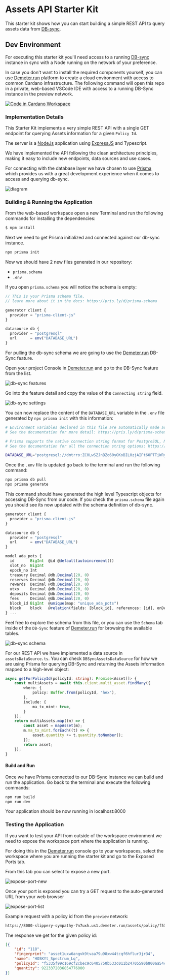 # Assets API Starter Kit

This starter kit shows how you can start building a simple REST API to query assets data from [DB-sync](https://docs.cardano.org/cardano-components/cardano-db-sync/about-db-sync).

## Dev Environment

For executing this starter kit you'll need access to a running [DB-sync](https://docs.cardano.org/cardano-components/cardano-db-sync/about-db-sync) instance in sync with a Node running on the network of your preference.

In case you don't want to install the required components yourself, you can use [Demeter.run](https://demeter.run) platform to create a cloud environment with access to common Cardano infrastructure. The following command will open this repo in a private, web-based VSCode IDE with access to a running DB-Sync instance in the preview network.

[![Code in Cardano Workspace](https://demeter.run/code/badge.svg)](https://demeter.run/code?repository=https://github.com/txpipe/assets-api-starter-kit&template=typescript)

### Implementation Details

This Starter Kit implements a very simple REST API with a single GET endpoint for querying Assets information for a given `Policy Id`. 

The server is a [NodeJs](https://nodejs.org/en/) application using [ExpressJS](https://expressjs.com/) and Typescript. 

We have implemented the API following the clean architecture principles, making it easy to include new endpoints, data sources and use cases. 

For connecting with the database layer we have chosen to use [Prisma](https://www.prisma.io/) which provides us with a great development experience when it comes to access and querying db-sync. 

<img src="/assets/diagram.png" alt="diagram">

### Building & Running the Application

From the web-based workspace open a new Terminal and run the following commands for installing the dependencies:

```bash
$ npm install
```

Next we need to get Prisma initialized and connected against our db-sync instance. 
```bash
npx prisma init
```

Now we should have 2 new files generated in our repository:

* `prisma.schema`
* `.env`

If you open `prisma.schema` you will notice the schema is empty:
```typescript
// This is your Prisma schema file,
// learn more about it in the docs: https://pris.ly/d/prisma-schema

generator client {
  provider = "prisma-client-js"
}

datasource db {
  provider = "postgresql"
  url      = env("DATABASE_URL")
}
```

For pulling the db-sync schema we are going to use the [Demeter.run](https://demeter.run) DB-Sync feature. 

Open your project Console in [Demeter.run](https://demeter.run) and go to the DB-Sync feature from the list.

<img src="assets/console-features.png" alt="db-sync features">

Go into the feature detail and copy the value of the `Connecting string` field. 

<img src="assets/db-sync-settings.png" alt="db-sync settings">


You can now replace the content of the `DATABASE_URL` variable in the `.env` file generated by `npx prisma init` with this information:

```bash
# Environment variables declared in this file are automatically made available to Prisma.
# See the documentation for more detail: https://pris.ly/d/prisma-schema#accessing-environment-variables-from-the-schema

# Prisma supports the native connection string format for PostgreSQL, MySQL, SQLite, SQL Server, MongoDB and CockroachDB.
# See the documentation for all the connection string options: https://pris.ly/d/connection-strings

DATABASE_URL="postgresql://dmtrro:ZC0LwSZJnBZo60yOKoBIL0zjAIFt6OPTTiWRyZ6LZsWfZGn4Z2OGH6WW844GMVr8@dmtr-preview-postgres-repl.ftr-dbsync-v1.svc.cluster.local:5432/cardanodbsync?schema=public"
```

Once the `.env` file is updated go back to the terminal and run the following command:

```bash
npx prisma db pull
npx prisma generate
```

This command should have generated the high level Typescript objects for accessing DB-Sync from our code. 
If you check the `prisma.schema` file again you should see its now updated with the schema definition of db-sync. 

```typescript
generator client {
  provider = "prisma-client-js"
}

datasource db {
  provider = "postgresql"
  url      = env("DATABASE_URL")
}

model ada_pots {
  id       BigInt  @id @default(autoincrement())
  slot_no  BigInt
  epoch_no Int
  treasury Decimal @db.Decimal(20, 0)
  reserves Decimal @db.Decimal(20, 0)
  rewards  Decimal @db.Decimal(20, 0)
  utxo     Decimal @db.Decimal(20, 0)
  deposits Decimal @db.Decimal(20, 0)
  fees     Decimal @db.Decimal(20, 0)
  block_id BigInt  @unique(map: "unique_ada_pots")
  block    block   @relation(fields: [block_id], references: [id], onDelete: Cascade, onUpdate: Restrict)
} ...
```

Feel free to explore the schema from this file, or you can use the `Schema` tab inside of the `DB-Sync` feature of [Demeter.run](https://demeter.run) for browsing the available tables. 

<img src="assets/db-sync-schema.png" alt="db-sync schema">

For our REST API we have implemented a data source in `assetsDataSource.ts`. You can check `DBSyncAssetsDataSource` for how we are using Prisma for querying DB-Sync and returning the Assets information mapped to a high-level object:

```typescript
async getForPolicyId(policyId: string): Promise<Asset[]> {
    const multiAssets = await this.client.multi_asset.findMany({
        where: {
            policy: Buffer.from(policyId, 'hex'),
        },
        include: {
            ma_tx_mint: true,
        }
    });
    return multiAssets.map((m) => {
        const asset = mapAsset(m);
        m.ma_tx_mint.forEach((t) => {
            asset.quantity += t.quantity.toNumber();
        });
        return asset;
    });
}
```

#### Build and Run

Once we have Prisma connected to our DB-Sync instance we can build and run the application. Go back to the terminal and execute the following commands:

```bash
npm run build
npm run dev
```

Your application should be now running in localhost:8000

### Testing the Application

If you want to test your API from outside of the workspace environment we need to expose the workspace port where the application is running.

For doing this in the [Demeter.run](https://demeter.run) console go to your workspaces, select the workspace where you are running the starter kit and go to the Exposed Ports tab. 

From this tab you can select to expose a new port. 

<img src="/assets/expose-port-new.png" alt="expose-port-new">

Once your port is exposed you can try a GET request to the auto-generated URL from your web browser

<img src="/assets/expose-port-list.png" alt="expose-port-list">

Example request with a policy id from the `preview` network:

```bash 
https://8000-slippery-sympathy-7n7uxh.us1.demeter.run/assets/policy/f5335f99c169cf2cbec9c6405750b533c011b24705590b800aa54cd6
```

The response we get for the given policy id:
```json
[{
	"id": "118",
	"fingerprint": "asset1uxw6angvk9tvaa79u98xw44tcqf6hflur3jr34",
	"name": "HOSKYt_Spectrum_Lq",
	"policyId": "f5335f99c169cf2cbec9c6405750b533c011b24705590b800aa54cd6",
	"quantity": 9223372036854776000
}]
```




